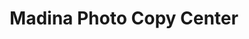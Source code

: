 ---
title: "Madina Photo Copy Center"
url: /slm-abd/madina-photo-copy-center/
shop: Schreibwaren
---